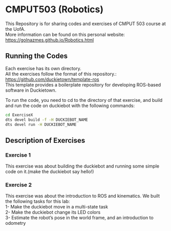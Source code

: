 # CMPUT503 (Robotics)

This Repository is for sharing codes and exercises of CMPUT 503 course at the UofA. \
More information can be found on this personal website: https://golnazmes.github.io/Robotics.html

## Running the Codes

Each exercise has its own directory. \
All the exercises follow the format of this repository.: https://github.com/duckietown/template-ros \
This template provides a boilerplate repository for developing ROS-based software in Duckietown. 

To run the code, you need to cd to the directory of that exercise, and build and run the code on duckiebot with the following commands: 

```bash
cd ExerciseX
dts devel build -f -H DUCKIEBOT_NAME
dts devel run -H DUCKIEBOT_NAME
```

## Description of Exercises
### Exercise 1

This exercise was about building the duckiebot and running some simple code on it.(make the duckiebot say hello!)

### Exercise 2
This exercise was about the introduction to ROS and kinematics.
We built the following tasks for this lab: \
1- Make the duckiebot move in a multi-state task \
2- Make the duckiebot change its LED colors \
3- Estimate the robot’s pose in the world frame, and an introduction to odometry 


